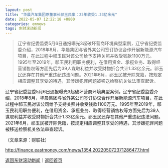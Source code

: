 ```yaml
---
layout: post
title: "华晨汽车集团原董事长祁玉民案：25年收受1.33亿余元"
date: 2022-05-07 12:22:18 +0800
categories: emnews
tags: 东财滚动新闻
---
```

> 辽宁省纪委监委5月6日通报曝光3起破坏营商环境典型案例，辽宁省纪委监委介绍，2018年8月，华晨集团与省外某公司签订协议合作开展新能源汽车项目，在此过程中祁玉民对该公司给予支持关照并收受钱款1100万元。1995年至2019年，祁玉民利用职务便利，在借用资金、承揽业务、取得经营销售权等方面先后为39人谋取利益并收受财物折合共计1.33亿余元。祁玉民还存在其他严重违纪违法问题。2021年6月，祁玉民被开除党籍，按规定相应调整其享受的待遇，其涉嫌犯罪问题被移送检察机关依法审查起诉。

<p>辽宁省纪委监委5月6日通报曝光3起破坏营商环境典型案例，辽宁省纪委监委介绍，2018年8月，华晨集团与省外某公司签订协议合作开展新能源汽车项目，在此过程中祁玉民对该公司给予支持关照并收受钱款1100万元。1995年至2019年，祁玉民利用职务便利，在借用资金、承揽业务、取得经营销售权等方面先后为39人谋取利益并收受财物折合共计1.33亿余元。祁玉民还存在其他严重违纪违法问题。2021年6月，祁玉民被开除党籍，按规定相应调整其享受的待遇，其涉嫌犯罪问题被移送检察机关依法审查起诉。</p><p class="em_media">（文章来源：财联社）</p>

<http://finance.eastmoney.com/news/1354,202205072371286477.html>

[返回东财滚动新闻](//finews.withounder.com/emnews/)｜[返回首页](//finews.withounder.com/)